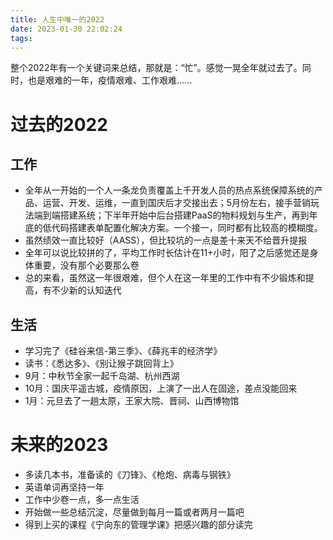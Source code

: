 ```yaml
---
title: 人生中唯一的2022
date: 2023-01-30 22:02:24
tags:
---
```


整个2022年有一个关键词来总结，那就是：“忙”。感觉一晃全年就过去了。同时，也是艰难的一年，疫情艰难、工作艰难......


# 过去的2022

## 工作
- 全年从一开始的一个人一条龙负责覆盖上千开发人员的热点系统保障系统的产品、运营、开发、运维，一直到国庆后才交接出去；5月份左右，接手营销玩法端到端搭建系统；下半年开始中后台搭建PaaS的物料规划与生产，再到年底的低代码搭建表单配置化解决方案。一个接一，同时都有比较高的模糊度。
- 虽然绩效一直比较好（AASS），但比较坑的一点是差十来天不给晋升提报
- 全年可以说比较拼的了，平均工作时长估计在11+小时，阳了之后感觉还是身体重要，没有那个必要那么卷
- 总的来看，虽然这一年很艰难，但个人在这一年里的工作中有不少锻炼和提高，有不少新的认知迭代


## 生活

- 学习完了《硅谷来信-第三季》、《薛兆丰的经济学》
- 读书：《悉达多》、《别让猴子跳回背上》
- 9月：中秋节全家一起千岛湖、杭州西湖
- 10月：国庆平遥古城，疫情原因，上演了一出人在固途，差点没能回来
- 1月：元旦去了一趟太原，王家大院、晋祠、山西博物馆

# 未来的2023
- 多读几本书，准备读的《刀锋》、《枪炮、病毒与钢铁》
- 英语单词再坚持一年
- 工作中少卷一点，多一点生活
- 开始做一些总结沉淀，尽量做到每月一篇或者两月一篇吧
- 得到上买的课程《宁向东的管理学课》把感兴趣的部分读完
